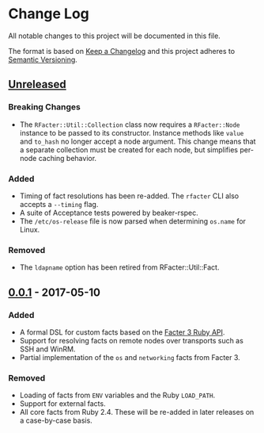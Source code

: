 # Change Log
All notable changes to this project will be documented in this file.

The format is based on [Keep a Changelog](http://keepachangelog.com/)
and this project adheres to [Semantic Versioning](http://semver.org/).

## [Unreleased]
### Breaking Changes

  - The `RFacter::Util::Collection` class now requires a `RFacter::Node`
    instance to be passed to its constructor. Instance methods like
    `value` and `to_hash` no longer accept a node argument. This change
    means that a separate collection must be created for each node, but
    simplifies per-node caching behavior.

### Added
- Timing of fact resolutions has been re-added. The `rfacter` CLI also accepts
  a `--timing` flag.
- A suite of Acceptance tests powered by beaker-rspec.
- The `/etc/os-release` file is now parsed when determining `os.name` for Linux.

### Removed
- The `ldapname` option has been retired from RFacter::Util::Fact.


## [0.0.1] - 2017-05-10
### Added
- A formal DSL for custom facts based on the [Facter 3 Ruby API][facter-3-api].
- Support for resolving facts on remote nodes over transports such as SSH
  and WinRM.
- Partial implementation of the `os` and `networking` facts from Facter 3.

### Removed
- Loading of facts from `ENV` variables and the Ruby `LOAD_PATH`.
- Support for external facts.
- All core facts from Ruby 2.4. These will be re-added in later releases
  on a case-by-case basis.

[facter-3-api]: https://github.com/puppetlabs/facter/blob/master/Extensibility.md#custom-facts-compatibility

[Unreleased]: https://github.com/Sharpie/rfacter/compare/0.0.1...HEAD
[0.0.1]: https://github.com/Sharpie/rfacter/compare/7ceb3e9...0.0.1
